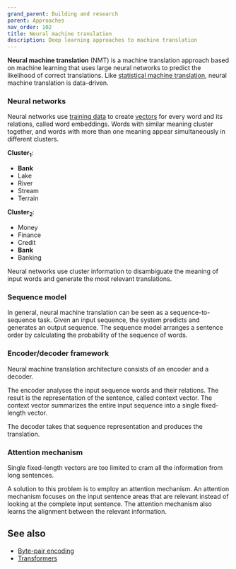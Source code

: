 ```yaml
---
grand_parent: Building and research
parent: Approaches
nav_order: 102
title: Neural machine translation
description: Deep learning approaches to machine translation
---
```


**Neural machine translation** (NMT) is a machine translation approach based on machine learning that uses large neural networks to predict the likelihood of correct translations. Like [statistical machine translation](statistical-machine-translation.md), neural machine translation is data-driven.

### Neural networks

Neural networks use [training data](/building-and-research/customisation/training-data.md) to create [vectors](/resources/concepts/vector.md) for every word and its relations, called word embeddings. Words with similar meaning cluster together, and words with more than one meaning appear simultaneously in different clusters.

**Cluster<sub>1</sub>**:
- **Bank**
- Lake
- River
- Stream
- Terrain

**Cluster<sub>2</sub>**:
- Money
- Finance
- Credit
- **Bank**
- Banking

Neural networks use cluster information to disambiguate the meaning of input words and generate the most relevant translations.

### Sequence model

In general, neural machine translation can be seen as a sequence-to-sequence task. Given an input sequence, the system predicts and generates an output sequence. The sequence model arranges a sentence order by calculating the probability of the sequence of words.

### Encoder/decoder framework

Neural machine translation architecture consists of an encoder and a decoder.

The encoder analyses the input sequence words and their relations. The result is the representation of the sentence, called context vector. The context vector summarizes the entire input sequence into a single fixed-length vector.

The decoder takes that sequence representation and produces the translation.

### Attention mechanism

Single fixed-length vectors are too limited to cram all the information from long sentences.

A solution to this problem is to employ an attention mechanism. An attention mechanism focuses on the input sentence areas that are relevant instead of looking at the complete input sentence. The attention mechanism also learns the alignment between the relevant information.


## See also

* [Byte-pair encoding](/advanced/byte-pair-encoding.md)
* [Transformers](/advanced/transformers.md)

